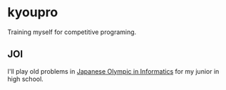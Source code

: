 # kyoupro
Training myself for competitive programing.

## JOI

I'll play old problems in [Japanese Olympic in Informatics](https://www.ioi-jp.org/) for my junior in high school.

